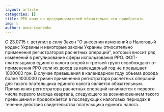 ```yaml
---
layout: article
categories: []
title: РРО кому из предпринимателей обязательно его приобретать
img: ъ
author: anna-ivanenko
---
```

С 23.07.15 г. вступил в силу Закон "О внесении изменений в Налоговый кодекс Украины и некоторые законы Украины относительно применения регистраторов расчетных операций", который вносит ряд изменений в регулирование сферы использования РРО. ФОП-плательщиков единого налога второй и третьей групп освобождают от применения РРО если их доход за календарный год не превышает 1000000 грн. В случае превышения в календарном году объема дохода более 1000000 гривен применения регистратора расчетных операций для такого плательщика единого налога является обязательным. Применения регистратора расчетных операций начинается с первого числа первого месяца квартала, следующего за возникновением такого превышения и продолжается в последующих налоговых периодах в течение действия свидетельства плательщика единого налога.



